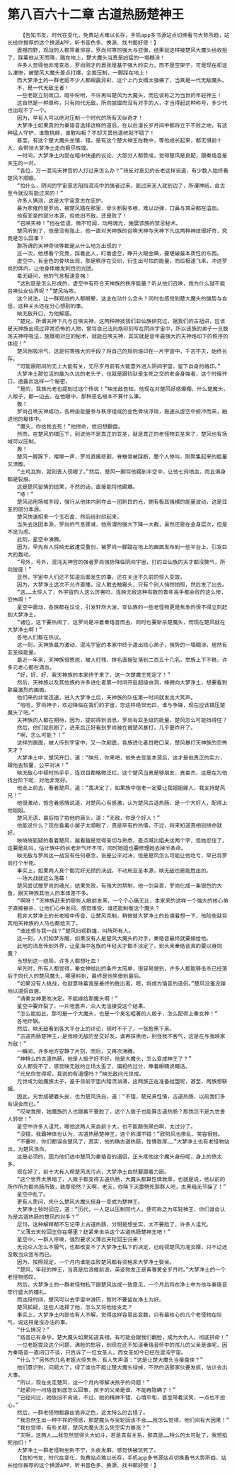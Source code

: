 # 第八百六十二章 古道热肠楚神王
        【告知书友，时代在变化，免费站点难以长存，手机app多书源站点切换看书大势所趋，站长给你推荐的这个换源APP，听书音色多、换源、找书都好使！】
       震撼四野，观战的人都带着惊容，罗尚何等的强大与狂傲，结果就这样被楚风大魔头给收拾了，踩着他从天而降，踏在地上，楚大魔头当真是凶猛的一塌糊涂！
       许多人觉得他非常变态，罗尚刚才的嚣张是基于强大的实力，而不是空架子，可是现在却这么凄惨，被楚风大魔头差点打爆，全面压制，一脚踩在地上！
       而大梦净土的一群老妪不少人都眼露异彩，这个上门女婿太强横了，当真是一代无敌魔头。
       不，是一代无敌王者！
       一些老妪立刻改口，暗中吩咐，不许再叫楚风为大魔头，而应该称之为当世的年轻神王！
       这自然是一种尊称，只有同代无敌，所向披靡而没有对手的人，才当得起这种称号，多少代也出现不了一个。
       因为，罕有人可以绝对压制一个时代的所有天纵奇才！
       大梦净土如果真的为秦珞音选择这样的道侣，在以后漫长岁月间中都将立于不败之地，有这种猛人守护，谁敢挑衅，谁敢叫板？不却灭其他道统就不错了！
       甚至，有这个楚大魔头坐镇，错，是有这个楚大神王在教中，等他成长起来，都无惧前十大，会带领大梦净土走向极尽辉煌。
       一时间，大梦净土内部在暗中快速的议论，大部分人都赞成，觉得楚风是良配，跟秦珞音是天生的一对。
       “各位，万一混沌天神宫的人打过来怎么办？”持反对意见的长老这样说道，有少数人始终看楚风不顺眼。
       “怕什么，阴间的宇宙意志阻挡混沌中的强者过来，能过来圣人就到边了，所谓神祇，自古至今就没有能过来的！”
       许多人猜测，这是大宇宙意志在庇护。
       最为悲催的是罗尚，被楚风踏在那里，骨头断裂多根，难以动弹，口鼻与耳朵都在溢血。
       他有亚圣的部分本源，但依旧不敌，还是败了！
       “召唤天神！”他在低语，微不可闻，动用魂光，施展该族的禁忌秘术。
       楚风听到了，但是没有阻止，他一直对天神族的召唤天神与天神下凡这两种神技很好奇，究竟是怎么回事？
       那所谓的天神骨块等都是从什么地方出现的？
       这一次，他想看个究竟，踩着此人，盯着虚空，睁开火眼金睛，要堪破最本质性的东西。
       虚空中，有金色的骨块出现，那是秩序在交织，衍生出可怕的能量，而后极速飞来，冲进罗尚的体内，让他身体爆发刺目的光团。
       毫无疑问，他的气息极速变强！
       “这到底是怎么形成的，虚空中有符合天神族的秩序能量？听从他们召唤，我为什么就不能召唤仙女仙界呢？”楚风咕哝。
       这个说法，让一群观战的人都眼晕，这主在动什么念头？同时也感觉到楚大魔头的强势与自信，这种关头还在分心想别的事。
       映无敌开口，为他解惑。
       “楚兄，所谓天神下凡与召唤天神，这两种神技我们亚仙族研究过，据我们的古祖讲，应该是天神族出现过异常恐怖的人物，曾将自己法则烙印刻写在阴间宇宙中，所以该族的弟子一旦鼓荡天神呼吸法，施展相对应的秘术，就能召唤天神，其实就是昔年最强大的天神烙印下的秩序的体现！”
       楚风倒吸冷气，这是何等强大的手段？将自己的规则烙印在一片宇宙中，千古不灭，始终长存。
       “可能跟阳间的无上大能有关，无尽岁月前有大能意外进入阴间宇宙，留下自身的烙印。”
       大梦净土那位活的最为久远的老头子，也就是跟钧驮是生死之交的老金身强者，这个时候开口，透露出这样一个秘密。
       “是的，我族元老也提到过这个传说！”映无敌告知，他现在对楚风好感爆棚，什么楚魔头，人贩子，都一边去，在他眼中，那种恶名根本不算什么事。
       轰！
       罗尚召唤天神成功，各种由能量参与秩序组成的金色骨块浮现，极速从虚空中俯冲而来，融进他的躯体中。
       “魔头，你给我去死！”他拼命，依旧想翻盘。
       然而，在楚风的镇压下，别说他不是真正的亚圣，就是真正的老怪物亚圣来了，楚风也有场域可以压制。
       轰！
       楚风一脚跺下，喀嚓一声，罗尚直接悲剧，脊椎骨被踩断，整个人惨叫，刚聚集起来的能量又溃散。
       “土鸡瓦狗，就别丢人现眼了。”然后，楚风一脚将他踢到半空中，让他七窍喷血，而且满身都是裂痕。
       这是楚风留情的结果，不然的话，直接能将他踢爆。
       “哧！”
       楚风动用场域手段，强行从他体内剥夺出一团刺目的光，拥有极其强横的能量波动，这是亚圣的部分本源。
       楚风快速招来一个玉石盒，然后给封印起来。
       当失去这团本源，罗尚的气息骤减，他所谓的强大下降一大截，虽然还是在金身层次，但是不足为虑。
       此刻，星空中沸腾。
       因为，早先有人将映无敌遭受重创，被罗尚一脚踏在地上的画面发布到一些平台上，引发巨大的轰动。
       “号外，号外，混沌天神宫的强者罗尚强势降临阴间宇宙，打的亚仙族的天才都没脾气，所向披靡！”
       显然，宇宙中人们还不知道后面发生的事，还在关注不久前的惊人变故。
       因为，大梦净土这次不允许直播，没人敢去触霉头，只有个别人悄然拍照，然后发了出去。
       “这……太惊人了，外宇宙的人这么厉害吗，连映无敌这种有数的青年高手都会败的这么惨，恐怖啊！”
       星空中震动，各族都在议论，引发轩然大波，亚仙族的一些老怪物更是焦急的恨不得立刻赶到大梦净土。
       “诸位，这下要热闹了，这罗尚是冲着秦珞音而去，同时也要斩杀楚魔头，而现在楚风就在大梦净土啊！”
       各地人们都在热议。
       这一刻，天神族最为激动，混沌宇宙的本家中终于遣出核心弟子，强势的一塌糊涂，居然有亚圣级能量。
       最近一年来，天神族很憋屈，被人打残，排名直接坠落到二百五十几名，举族上下不稳，许多元老心都在滴血。
       “好，好，好，我天神族的本家终于来了，这一次楚魔王死定了！”
       然后，天神族以及其他族的许多进化者第一时间开启超级虫洞，蜂拥向大梦净土，想要看到那最激烈的画面。
       他们来的非常迅速，进入大梦净土后，天神族的队伍第一时间就发出大笑声。
       “哈哈，罗尚神子，欢迎降临在我们的宇宙，您这样绝世无匹，谁与争锋，现在应该镇压楚魔头了吧。”
       天神族的人都在期待，因为，提前得到消息，罗尚有亚圣级的能量，楚风怎么可能挡得住？
       然后，他们就悲剧了，进来后正好看到罗尚被在被楚风暴打，几乎要炸开了。
       “啊，怎么可能？！”
       这样的画面，被人传到宇宙中，又一次剧震，各族进化者目瞪口呆，楚风暴打天神族的恐怖天才？
       大梦净土中，楚风开口，道：“映兄，你来吧，他失去亚圣本源后，这才是他真正的实力，跟他去较量，公平对决！”
       映无敌心中顿时热乎乎，连双目都略微泛红，这个楚风当真是够朋友，真豪杰，这是在为他找台阶下呢，对他非常好。
       他走上前去，看着楚风，道：“我决定了，如果族中宿老一定要让我姐姐嫁人，我支持楚风兄！”
       他很激动，饱含着感情说道，对楚风心有感激，认为楚风古道热肠，是一个大好人，配得上他姐姐。
       楚风无语，最后拍了拍他的肩头，道：“无敌，你是个好人！”
       他能说什么？现在看着小舅子太顺眼了，真是罕有的热情，不过，将来知道真相别拼命就好。
       映晓晓狐疑的看着楚风，越看越是觉得亲切与熟悉，差点喊出姐夫这两个字，但她忍住了，这要是乱叫，估计族中的长老非气坏不可，同时她姐也要修理她去掉半条命。
       映无敌与罗尚这一战没有任何悬念，说是公平对决，但是楚风怎么可能让他吃亏，早已将罗尚打个半死。
       事实上，如果两人真个都完好无损的决战，不动用亚圣本源，映无敌也是能胜出的。
       一场大战就这么落幕！
       楚风尝试搜罗尚的魂光，结果失败，有强大的禁制，他一剑枭首，罗尚化成一条银色的大鱼，跟天神族其他人的本体差不多。
       “啊呀！”天神族赶来的那些人眼前发黑，一个个心痛无比，本家来的这样一个强大的核心弟子直接被杀，让他们心中发闷，感觉难受，谁还能制衡这个魔头？
       若非大梦净土的长老暗中传音，让楚风克制，稍微替大梦净土的处境着想一下，他险些就将其他天神族的人马也都给灭了。
       “谁还想与我一战？”楚风扫视群雄，叫阵所有人。
       这一刻，人们如梦方醒，如果没有人是楚风大魔头的对手，秦珞音最终就要嫁给他。
       此地的消息传到外界，让星海中各族的年轻天才都不淡定了，到头来秦珞音真的要以身饲魔？
       当想到这一结局，许多人都想吐血！
       早先时，所有人都觉得，秦女神抛出的条件太简单，很容易做到，许多人都能够击杀已经落后于同代人的楚风魔头，哪里料到，最终是他笑傲到最后。
       “如果没有人挑战，也就意味着我是最终的胜出者，嗯，将成为珞音的道侣。”楚风没羞没躁地以道侣自居。
       “请秦女神更改决定，不能嫁给那魔头啊！”
       星空中要炸裂了，一片喧嚣声，众人无法接受这个结果。
       “怎么能如此，那可是一个大魔头，也是一个臭名昭著的人贩子，怎么配得上秦女神！”
       各地炸锅。
       然后，映无敌看到各大平台上的评论，顿时不干了，一张脸黑下来。
       “古道热肠楚神王，是我映无敌的至交好友，谁再抹黑他，别怪我不客气，这是在与我映家为敌！”
       一瞬间，许多地方安静了片刻，而后，又再次沸腾。
       “神特么的古道热肠，他是人贩子好不好，他是大魔头，怎么变成神王了？”
       众人都受不了，感觉映无敌的立场太歪了，偏袒的过分，睁着眼睛说瞎话。
       “元兄你觉得呢，我说的有道理吗？”映无敌问元世成。
       元世成为始魔族太子，鉴于目前宇宙内暗流汹涌，这两族正在准备结盟呢，甚至，两族想联姻。
       因此，元世成硬着头皮，也为楚风洗白，道：“不错，楚兄真性情，古道热肠，以前我们多有误会而已。”
       “哎呦我擦，始魔族的人也跟着不要脸了，这个人贩子也能算古道热肠？那我岂不是九世善人转世！”
       星空中许多人诅咒，哪怕这两人来自前十大，也不能颠倒黑白啊，太过分了。
       “没错，我霸神体也认为，古道热肠楚神王，这个称谓不错！”欧阳风也掺乱，笑容很贱。
       “不要吵，你们都误会楚风了，其实，他的确古道热肠，性情敦厚……”大梦净土也有老怪物站出，为楚风洗白。
       这是必须的，因为他们选中楚风为秦珞音的道侣，正头疼他这个魔头身份呢，身上的债太多。
       现在好了，前十大有人帮楚风洗污点，大梦净土自然要跟着力挺。
       “这个世界太黑暗了，人贩子都变得古道热肠，大魔头都算性情敦厚，也就是说，他以前的所作所为都热肠所致，敦厚使然？天啊，老天，你降下天雷劈死那群人吧，太黑暗无节操了！”
       星空中乱了。
       更有人质问，凭什么楚风大魔头摇身一变成为楚神王。
       大梦净土顿时回应，道：“历代，一人足以压制同代人，便可称之为年轻神王，你们谁自认为是古道热肠的楚风的对手？”
       尼玛，这种解释都不忘记带上古道热肠，分明是想坐实，太不要脸了，许多人诅咒。
       “义薄云天轮回王你在哪里？赶紧来击杀这个古道热肠楚神王吧！”
       星空中，一群人呼唤，强烈要求义薄云天轮回王归来！
       无论众人怎么不服气，也都改变不了大梦净土私下的决定，已经视楚风为准女婿，只不过还没敢当众宣布而已。
       因为，按照规定，一个月内谁能击败楚风都有资格来大梦净土娶亲。
       “楚风，年轻的神王，当真是后浪催前浪，英姿勃发正是青春黄金岁月时。”大梦净土的一个老怪物感叹。
       然后，大梦净土的一群老怪物私下跟楚风达成一致意见，一个月后将在净土中为他与秦珞音举行盛大的婚礼。
       而这段时间，楚风可以去宇宙中游历，暂时不要留在净土为好。
       楚风狐疑，这些人选择了他，怎么又将他给支走？
       事实上，大梦净土内部也有人不解，觉得这样容易出变数，只有最核心的几个老怪物在叹气，说这样是没办法的事。
       “什么情况？”
       “珞音已有身孕，楚大魔头如果知道真相，有可能会跟我们翻脸，成为大仇人，彻底拼命！”
       一位老妪提及这个问题，满脸的愁容，到现在还不知道秦珞音怀中的孩儿的父亲是谁呢，因为秦珞音一直闭口不谈，只告诉了一位女圣人，而女圣如今已经在混沌宇宙。
       “什么？”另外的几名老妪大惊失色，有人失声道：“这是让楚大魔头当接盘侠？”
       他们意识到，问题大了，绿了谁也不能让楚大魔头绿掉，不然的话那家伙要发疯，估计会出大事。
       “所以，现在支走楚风，这一个月内得解决孩子的问题！”
       “赶紧问一问珞音到底怎么回事，孩子的父亲是谁，不能再隐瞒了！”
       “已经问过，她依旧不肯说，不过，她的精神不错，心境平和，甚至带着淡笑，一点也不担心。”
       然后，一群老怪物都露出诡异之色，这太特么的古怪了。
       “我忽然生出一种不祥的预感，那楚魔头与吴轮回该不会……我怎么觉得，他们间有大因果！”
       “我也觉得，有些关联，楚风大魔头怎么凭空实力暴涨？”
       “天啊，这两人……我忽然觉得头大如斗，若是真有关系，那真是……特么的太可耻了，我想掐死他们！”
       大梦净土一群老怪物坐卧不宁，头皮发麻，感觉快被玩死了。
       【告知书友，时代在变化，免费站点难以长存，手机app多书源站点切换看书大势所趋，站长给你推荐的这个换源APP，听书音色多、换源、找书都好使！】